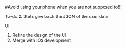 #Avoid using your phone when you are not supposed to!!!

To-do 
2. Stats give back the JSON of the user data

UI 
1. Refine the design of the UI 
2. Merge with IOS development 
